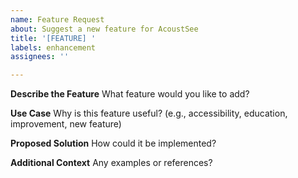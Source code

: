 ```yaml
---
name: Feature Request
about: Suggest a new feature for AcoustSee
title: '[FEATURE] '
labels: enhancement
assignees: ''

---
```


**Describe the Feature**
What feature would you like to add?

**Use Case**
Why is this feature useful? (e.g., accessibility, education, improvement, new feature)

**Proposed Solution**
How could it be implemented?

**Additional Context**
Any examples or references?
